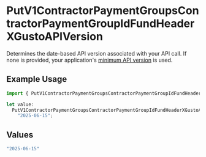 # PutV1ContractorPaymentGroupsContractorPaymentGroupIdFundHeaderXGustoAPIVersion

Determines the date-based API version associated with your API call. If none is provided, your application's [minimum API version](https://docs.gusto.com/embedded-payroll/docs/api-versioning#minimum-api-version) is used.

## Example Usage

```typescript
import { PutV1ContractorPaymentGroupsContractorPaymentGroupIdFundHeaderXGustoAPIVersion } from "@gusto/embedded-api/models/operations/putv1contractorpaymentgroupscontractorpaymentgroupidfund.js";

let value:
  PutV1ContractorPaymentGroupsContractorPaymentGroupIdFundHeaderXGustoAPIVersion =
    "2025-06-15";
```

## Values

```typescript
"2025-06-15"
```